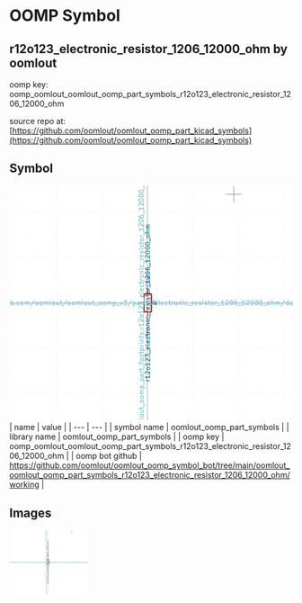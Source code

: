 # OOMP Symbol  
## r12o123_electronic_resistor_1206_12000_ohm  by oomlout  
  
oomp key: oomp_oomlout_oomlout_oomp_part_symbols_r12o123_electronic_resistor_1206_12000_ohm  
  
source repo at: [https://github.com/oomlout/oomlout_oomp_part_kicad_symbols](https://github.com/oomlout/oomlout_oomp_part_kicad_symbols)  
## Symbol  
  
[![working.png](working_600.png)](working.png)  
| name | value | 
| --- | --- | 
| symbol name | oomlout_oomp_part_symbols | 
| library name | oomlout_oomp_part_symbols | 
| oomp key | oomp_oomlout_oomlout_oomp_part_symbols_r12o123_electronic_resistor_1206_12000_ohm | 
| oomp bot github | https://github.com/oomlout/oomlout_oomp_symbol_bot/tree/main/oomlout_oomlout_oomp_part_symbols_r12o123_electronic_resistor_1206_12000_ohm/working | 
## Images  
  
[![working.png](working_140.png)](working.png)  
